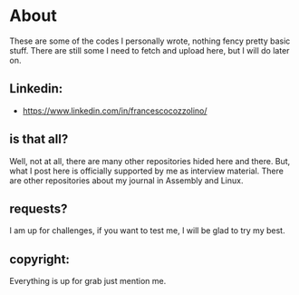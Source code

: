 # About
These are some of the codes I personally wrote, nothing fency pretty basic stuff. There are still some I need to fetch and upload here, but I will do later on. 

## Linkedin:
* https://www.linkedin.com/in/francescocozzolino/

## is that all? 
Well, not at all, there are many other repositories hided here and there. But, what I post here is officially supported by me as interview material. There are other repositories about my journal in Assembly and Linux. 

## requests? 
I am up for challenges, if you want to test me, I will be glad to try my best.

## copyright:
Everything is up for grab just mention me. 
